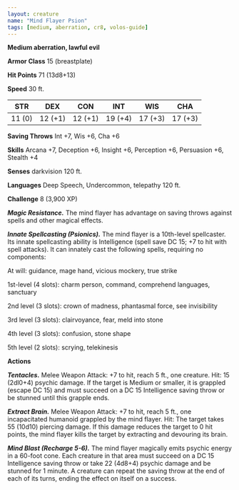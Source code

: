 ```yaml
---
layout: creature
name: "Mind Flayer Psion"
tags: [medium, aberration, cr8, volos-guide]
---
```


**Medium aberration, lawful evil**

**Armor Class** 15 (breastplate)

**Hit Points** 71 (13d8+13)

**Speed** 30 ft.

|   STR   |   DEX   |   CON   |   INT   |   WIS   |   CHA   |
|:-----:|:-----:|:-----:|:-----:|:-----:|:-----:|
| 11 (0) | 12 (+1) | 12 (+1) | 19 (+4) | 17 (+3) | 17 (+3) |

**Saving Throws** Int +7, Wis +6, Cha +6

**Skills** Arcana +7, Deception +6, Insight +6, Perception +6, Persuasion +6, Stealth +4

**Senses** darkvision 120 ft.

**Languages** Deep Speech, Undercommon, telepathy 120 ft.

**Challenge** 8 (3,900 XP)

***Magic Resistance.*** The mind flayer has advantage on saving throws against spells and other magical effects.

***Innate Spellcasting (Psionics).*** The mind flayer is a 10th-level spellcaster. Its innate spellcasting ability is Intelligence (spell save DC 15; +7 to hit with spell attacks). It can innately cast the following spells, requiring no components: 

At will: guidance, mage hand, vicious mockery, true strike

1st-level (4 slots): charm person, command, comprehend languages, sanctuary

2nd level (3 slots): crown of madness, phantasmal force, see invisibility

3rd level (3 slots): clairvoyance, fear, meld into stone

4th level (3 slots): confusion, stone shape

5th level (2 slots): scrying, telekinesis

**Actions**

***Tentacles.*** Melee Weapon Attack: +7 to hit, reach 5 ft., one creature. Hit: 15 (2dl0+4) psychic damage. If the target is Medium or smaller, it is grappled (escape DC 15) and must succeed on a DC 15 Intelligence saving throw or be stunned until this grapple ends.

***Extract Brain.*** Melee Weapon Attack: +7 to hit, reach 5 ft., one incapacitated humanoid grappled by the mind flayer. Hit: The target takes 55 (10d10) piercing damage. If this damage reduces the target to 0 hit points, the mind flayer kills the target by extracting and devouring its brain.

***Mind Blast (Recharge 5-6).*** The mind flayer magically emits psychic energy in a 60-foot cone. Each creature in that area must succeed on a DC 15 Intelligence saving throw or take 22 (4d8+4) psychic damage and be stunned for 1 minute. A creature can repeat the saving throw at the end of each of its turns, ending the effect on itself on a success.

